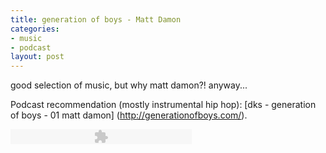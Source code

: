 ```yaml
--- 
title: generation of boys - Matt Damon
categories: 
- music
- podcast
layout: post
---
```


good selection of music, but why matt damon?! anyway...

Podcast recommendation (mostly instrumental hip hop): [dks - generation of boys - 01 matt damon] (http://generationofboys.com/).

<object type="application/x-shockwave-flash" data="/player/player.swf" width="290" height="24">
  <param name="movie" value="/player/player.swf" />
  <param name="FlashVars" value="soundFile=http://generationofboys.com/media/01%20matt%20damon.mp3">
  <param name="quality" value="high" />
  <param name="menu" value="true" />
  <param name="wmode" value="transparent" />
</object>
